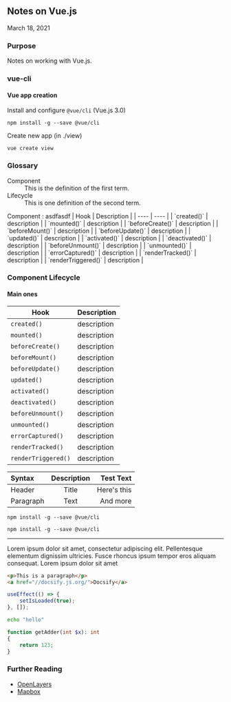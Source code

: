 
[//]: # (Date)

## Notes on Vue.js

March 18, 2021

### Purpose

Notes on working with Vue.js.

### vue-cli

#### Vue app creation

Install and configure `@vue/cli` (Vue.js 3.0)

```node
npm install -g --save @vue/cli
```

Create new app (in ./view)

```node
vue create view
```

### Glossary
<dl>
  <dt>Component</dt>
  <dd>This is the definition of the first term.</dd>
  <dt>Lifecycle</dt>
  <dd>This is one definition of the second term. </dd>
</dl>
Component
: asdfasdf
| Hook | Description |
| ---- | ---- |
| `created()` | description |
| `mounted()` | description |
| `beforeCreate()` | description |
| `beforeMount()` | description |
| `beforeUpdate()` | description |
| `updated()` | description |
| `activated()` | description |
| `deactivated()` | description |
| `beforeUnmount()` | description |
| `unmounted()` | description |
| `errorCaptured()` | description |
| `renderTracked()` | description |
| `renderTriggered()` | description |


### Component Lifecycle

#### Main ones
| Hook | Description |
| ---- | ---- |
| `created()` | description |
| `mounted()` | description |
| `beforeCreate()` | description |
| `beforeMount()` | description |
| `beforeUpdate()` | description |
| `updated()` | description |
| `activated()` | description |
| `deactivated()` | description |
| `beforeUnmount()` | description |
| `unmounted()` | description |
| `errorCaptured()` | description |
| `renderTracked()` | description |
| `renderTriggered()` | description |


| Syntax      | Description | Test Text     |
| :---        |    :----:   |          ---: |
| Header      | Title       | Here's this   |
| Paragraph   | Text        | And more      |

<!-- ![component lifecycle diagram](https://vuejs.org/images/lifecycle.png) -->





```node
npm install -g --save @vue/cli
```

```node
npm install -g --save @vue/cli
```

---

Lorem ipsum dolor sit amet, consectetur adipiscing elit. Pellentesque elementum dignissim ultricies. Fusce rhoncus ipsum tempor eros aliquam consequat. Lorem ipsum dolor sit amet

```html
<p>This is a paragraph</p>
<a href="//docsify.js.org/">Docsify</a>
```

```javascript
useEffect(() => {
    setIsLoaded(true);
}, []);
```

```bash
echo "hello"
```

```php
function getAdder(int $x): int 
{
    return 123;
}
```

### Further Reading

* <a href="https://openlayers.org/"><span>OpenLayers</span></a>  
* <a href="https://mapbox.com/"><span>Mapbox</span></a>